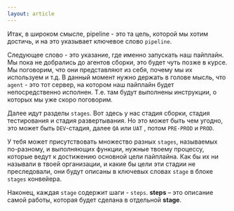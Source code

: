 ```yaml
---
layout: article
---
```

Итак, в широком смысле, pipeline - это та цель, которой мы хотим достичь, и на это указывает ключевое слово `pipeline`.

Следующее слово - это указание, где именно запускать наш пайплайн. Мы пока не добрались до агентов сборки, это будет чуть позже в курсе. Мы поговорим, что они представляют из себя, почему мы их используем и т.д. В данный момент нужно держать в голове мысль, что `agent` - это тот сервер, на котором наш пайплайн будет непосредственно исполнен. Т.е. там будут выполнены инструкции, о которых мы уже скоро поговорим.

Далее идут разделы `stages`. Вот здесь у нас стадия сборки, стадия тестирования и стадия развертывания. Но это может быть чем угодно, это может быть `DEV`-cтадия, далее `QA` или `UAT` , потом `PRE-PROD` и `PROD`. 

У тебя может присутствовать множество разных `stages`, называемых по-разному, и выполняющих функции, нужные твоему процессу, которые ведут к достижению основной цели пайплайна. Как бы их ни называли в твоей организации, и какие бы цели эти стадии не преследовали, они будут описаны в ключевых словах `stage` в блоке `stages` конвейера.

Наконец, каждая `stage` содержит шаги - `steps`. **steps** – это описание самой работы, которая будет сделана в отдельной **stage**.
